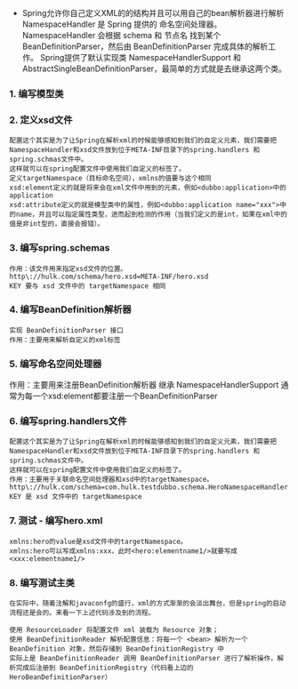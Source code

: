 - Spring允许你自己定义XML的的结构并且可以用自己的bean解析器进行解析
NamespaceHandler 是 Spring 提供的 命名空间处理器。
NamespaceHandler 会根据 schema 和 节点名 找到某个 BeanDefinitionParser，然后由 BeanDefinitionParser 完成具体的解析工作。
Spring提供了默认实现类 NamespaceHandlerSupport 和 AbstractSingleBeanDefinitionParser，最简单的方式就是去继承这两个类。

### 1. 编写模型类
### 2. 定义xsd文件
    配置这个其实是为了让Spring在解析xml的时候能够感知到我们的自定义元素，我们需要把NamespaceHandler和xsd文件放到位于META-INF目录下的spring.handlers 和 spring.schmas文件中。
    这样就可以在spring配置文件中使用我们自定义的标签了。
    定义targetNamespace（目标命名空间），xmlns的值要与这个相同
    xsd:element定义的就是将来会在xml文件中用到的元素，例如<dubbo:application>中的application
    xsd:attribute定义的就是模型类中的属性，例如<dubbo:application name="xxx">中的name，并且可以指定属性类型，进而起到检测的作用（当我们定义的是int，如果在xml中的值是非int型的，直接会报错）。
 
### 3. 编写spring.schemas
    作用：该文件用来指定xsd文件的位置。
    http\://hulk.com/schema/hero.xsd=META-INF/hero.xsd
    KEY 要与 xsd 文件中的 targetNamespace 相同

### 4. 编写BeanDefinition解析器
    实现 BeanDefinitionParser 接口
    作用：主要用来解析自定义的xml标签

### 5. 编写命名空间处理器
作用：主要用来注册BeanDefinition解析器
    继承 NamespaceHandlerSupport
    通常为每一个xsd:element都要注册一个BeanDefinitionParser

### 6. 编写spring.handlers文件
    配置这个其实是为了让Spring在解析xml的时候能够感知到我们的自定义元素，我们需要把NamespaceHandler和xsd文件放到位于META-INF目录下的spring.handlers 和 spring.schmas文件中。
    这样就可以在spring配置文件中使用我们自定义的标签了。
    作用：主要用于关联命名空间处理器和xsd中的targetNamespace。
    http\://hulk.com/schema=com.hulk.testdubbo.schema.HeroNamespaceHandler
    KEY 是 xsd 文件中的 targetNamespace

### 7. 测试 - 编写hero.xml
    xmlns:hero的value是xsd文件中的targetNamespace。
    xmlns:hero可以写成xmlns:xxx，此时<hero:elementname1/>就要写成<xxx:elementname1/>

### 8. 编写测试主类
    在实际中，随着注解和javaconfg的盛行，xml的方式渐渐的会淡出舞台，但是spring的启动流程还是会的。来看一下上述代码涉及到的流程。
    
    使用 ResourceLoader 将配置文件 xml 装载为 Resource 对象；
    使用 BeanDefinitionReader 解析配置信息：将每一个 <bean> 解析为一个 BeanDefinition 对象，然后存储到 BeanDefinitionRegistry 中
    实际上是 BeanDefinitionReader 调用 BeanDefinitionParser 进行了解析操作，解析完成后注册到 BeanDefinitionRegistry（代码看上边的HeroBeanDefinitionParser）